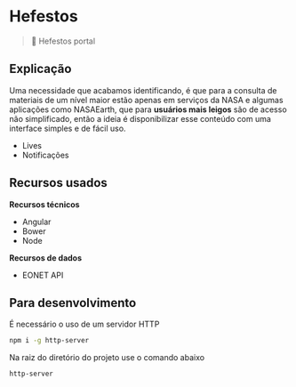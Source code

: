 # Hefestos
> :rocket: Hefestos portal

## Explicação
Uma necessidade que acabamos identificando, é que para a consulta de materiais de um nível maior estão apenas em serviços da NASA e algumas aplicações como NASAEarth, que para **usuários mais leigos** são de acesso não simplificado, então a ideia é disponibilizar esse conteúdo com uma interface simples e de fácil uso.

- Lives
- Notificações

## Recursos usados
**Recursos técnicos**
- Angular
- Bower
- Node

**Recursos de dados**
- EONET API

## Para desenvolvimento
É necessário o uso de um servidor HTTP

```sh
npm i -g http-server
```

Na raiz do diretório do projeto use o comando abaixo
```sh
http-server
```